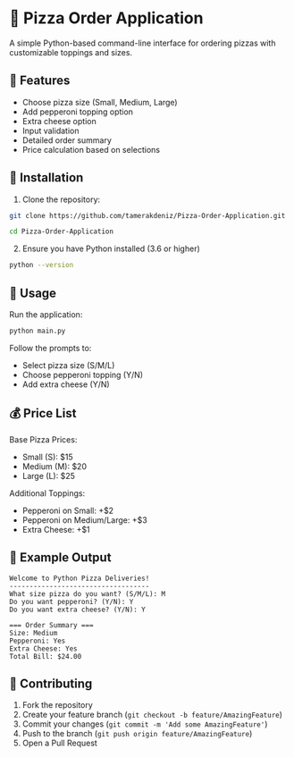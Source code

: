 # 🍕 Pizza Order Application

A simple Python-based command-line interface for ordering pizzas with customizable toppings and sizes.

## 🎯 Features

- Choose pizza size (Small, Medium, Large)
- Add pepperoni topping option
- Extra cheese option
- Input validation
- Detailed order summary
- Price calculation based on selections

## 🔧 Installation

1. Clone the repository:
```bash
git clone https://github.com/tamerakdeniz/Pizza-Order-Application.git

cd Pizza-Order-Application
```

2. Ensure you have Python installed (3.6 or higher)
```bash
python --version
```

## 🚀 Usage

Run the application:
```bash
python main.py
```

Follow the prompts to:
- Select pizza size (S/M/L)
- Choose pepperoni topping (Y/N)
- Add extra cheese (Y/N)

## 💰 Price List

Base Pizza Prices:
- Small (S): $15
- Medium (M): $20
- Large (L): $25

Additional Toppings:
- Pepperoni on Small: +$2
- Pepperoni on Medium/Large: +$3
- Extra Cheese: +$1

## 📝 Example Output

```
Welcome to Python Pizza Deliveries!
-----------------------------------
What size pizza do you want? (S/M/L): M
Do you want pepperoni? (Y/N): Y
Do you want extra cheese? (Y/N): Y

=== Order Summary ===
Size: Medium
Pepperoni: Yes
Extra Cheese: Yes
Total Bill: $24.00
```

## 🤝 Contributing

1. Fork the repository
2. Create your feature branch (`git checkout -b feature/AmazingFeature`)
3. Commit your changes (`git commit -m 'Add some AmazingFeature'`)
4. Push to the branch (`git push origin feature/AmazingFeature`)
5. Open a Pull Request
